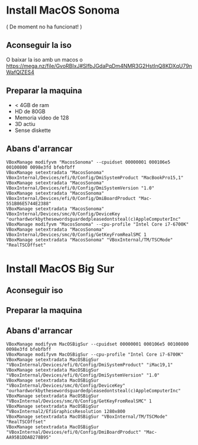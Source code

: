 # Install MacOS Sonoma
( De moment no ha funcionat! )

## Aconseguir la iso

O baixar la iso amb un macos o https://mega.nz/file/GvoRBIxJ#SlfbJGdaPqDm4NMR3G2HstInQ8KDXqU79nWafQIZES4

## Preparar la maquina

*  < 4GB de ram
* HD de 80GB
* Memoria video de 128
* 3D actiu
* Sense diskette

## Abans d'arrancar
```
VBoxManage modifyvm "MacosSonoma" --cpuidset 00000001 000106e5 00100800 0098e3fd bfebfbff
VBoxManage setextradata "MacosSonoma" VBoxInternal/Devices/efi/0/Config/DmiSystemProduct "MacBookPro15,1"
VBoxManage setextradata "MacosSonoma" VBoxInternal/Devices/efi/0/Config/DmiSystemVersion "1.0"
VBoxManage setextradata "MacosSonoma" VBoxInternal/Devices/efi/0/Config/DmiBoardProduct "Mac-551B86E5744E2388"
VBoxManage setextradata "MacosSonoma" VBoxInternal/Devices/smc/0/Config/DeviceKey "ourhardworkbythesewordsguardedpleasedontsteal(c)AppleComputerInc"
VBoxManage modifyvm "MacosSonoma" --cpu-profile "Intel Core i7-6700K"
VBoxManage setextradata "MacosSonoma" VBoxInternal/Devices/smc/0/Config/GetKeyFromRealSMC 1
VBoxManage setextradata "MacosSonoma" "VBoxInternal/TM/TSCMode" "RealTSCOffset"
```

# Install MacOS Big Sur

## Aconseguir iso

## Preparar la maquina

## Abans d'arrancar
```
VBoxManage modifyvm MacOSBigSur --cpuidset 00000001 000106e5 00100800 0098e3fd bfebfbff
VBoxManage modifyvm MacOSBigSur --cpu-profile "Intel Core i7-6700K"
VBoxManage setextradata MacOSBigSur "VBoxInternal/Devices/efi/0/Config/DmiSystemProduct" "iMac19,1"
VBoxManage setextradata MacOSBigSur "VBoxInternal/Devices/efi/0/Config/DmiSystemVersion" "1.0"
VBoxManage setextradata MacOSBigSur "VBoxInternal/Devices/smc/0/Config/DeviceKey" "ourhardworkbythesewordsguardedpleasedontsteal(c)AppleComputerInc"
VBoxManage setextradata MacOSBigSur "VBoxInternal/Devices/smc/0/Config/GetKeyFromRealSMC" 1
VBoxManage setextradata MacOSBigSur “VBoxInternal2/EfiGraphicsResolution 1280x800
VBoxManage setextradata MacOSBigSur "VBoxInternal/TM/TSCMode" "RealTSCOffset"
VBoxManage setextradata MacOSBigSur "VBoxInternal/Devices/efi/0/Config/DmiBoardProduct" "Mac-AA95B1DDAB278B95"
```
